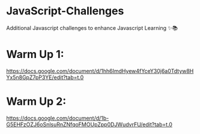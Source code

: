 # JavaScript-Challenges
Additional Javascript challenges to enhance Javascript Learning ✨📚

# Warm Up 1:
https://docs.google.com/document/d/1hh6ImdHyew4fYceY30j6a0Tdtyw8HYx5n8GpZ7pP3YE/edit?tab=t.0
 
# Warm Up 2:
https://docs.google.com/document/d/1b-G5EHFzOZJ6oSnlsuRnZNfqoFMOUpZpp0DJWudvrFU/edit?tab=t.0
